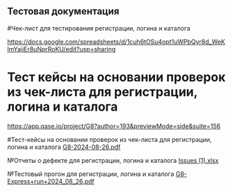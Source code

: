 ## Тестовая документация

#Чек-лист для тестирования регистрации, логина и каталога

https://docs.google.com/spreadsheets/d/1cuh6tOSu4opt1uWPbQyr8d_WeKlmYaijEr8uNprRoKU/edit?usp=sharing

# Тест кейсы на основании проверок из чек-листа для регистрации, логина и каталога

https://app.qase.io/project/G8?author=193&previewMode=side&suite=156

#Тест-кейсы на основании проверок из чек-листа для регистрации, логина и каталога
[G8-2024-08-26.pdf](https://github.com/user-attachments/files/16753342/G8-2024-08-26.pdf)


№Отчеты о дефекте для регистрации, логина и каталога
[Issues (1).xlsx](https://github.com/user-attachments/files/16753312/Issues.1.xlsx)

№Тестовый прогон для регистрации, логина и каталога
[G8-Express+run+2024_08_26.pdf](https://github.com/user-attachments/files/16753325/G8-Express%2Brun%2B2024_08_26.pdf)
